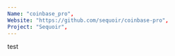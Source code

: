 ```yaml
---
Name: "coinbase_pro",
Website: "https://github.com/sequoir/coinbase-pro",
Project: "Sequoir",
---
```

<!--lang:en--> 
test
<!--lang:es--] 
test
<!--lang:de--] 
test
<!--lang:fr--] 
test
<!--lang:pl--] 
test
<!--lang:uk--] 
test
[!--lang:*-->  
